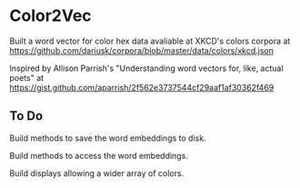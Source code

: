 # Color2Vec

Built a word vector for color hex data avaliable at XKCD's colors corpora at https://github.com/dariusk/corpora/blob/master/data/colors/xkcd.json

Inspired by Allison Parrish's "Understanding word vectors for, like, actual poets" at https://gist.github.com/aparrish/2f562e3737544cf29aaf1af30362f469

## To Do
Build methods to save the word embeddings to disk. 

Build methods to access the word embeddings.

Build displays allowing a wider array of colors.
